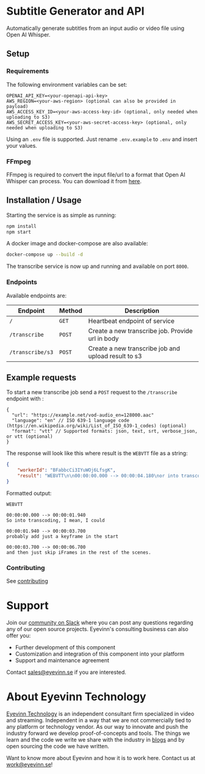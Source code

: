 # Subtitle Generator and API

Automatically generate subtitles from an input audio or video file using Open AI Whisper.

## Setup

### Requirements

The following environment variables can be set:
```text
OPENAI_API_KEY=<your-openapi-api-key>
AWS_REGION=<your-aws-region> (optional can also be provided in payload)
AWS_ACCESS_KEY_ID=<your-aws-access-key-id> (optional, only needed when uploading to S3)
AWS_SECRET_ACCESS_KEY=<your-aws-secret-access-key> (optional, only needed when uploading to S3)
```

Using an `.env` file is supported. Just rename `.env.example` to `.env` and insert your values.

### FFmpeg

FFmpeg is required to convert the input file/url to a format that Open AI Whisper can process. You can download it from [here](https://www.ffmpeg.org/download.html).

## Installation / Usage

Starting the service is as simple as running:

```bash
npm install
npm start
```

A docker image and docker-compose are also available:

```bash
docker-compose up --build -d
```

The transcribe service is now up and running and available on port `8000`.

### Endpoints

Available endpoints are:

| Endpoint                         | Method   | Description                                         |
| -------------------------------- | -------- | ----------------------------------------------------|
| `/`                              | `GET`    | Heartbeat endpoint of service                       |
| `/transcribe`                    | `POST`   | Create a new transcribe job. Provide url in body    |
| `/transcribe/s3`                 | `POST`   | Create a new transcribe job and upload result to s3 |

## Example requests

To start a new transcribe job send a `POST` request to the `/transcribe` endpoint with :

```jsonc
{
  "url": "https://example.net/vod-audio_en=128000.aac"
  "language": "en" // ISO 639-1 language code (https://en.wikipedia.org/wiki/List_of_ISO_639-1_codes) (optional)
  "format": "vtt" // Supported formats: json, text, srt, verbose_json, or vtt (optional)
}
```

The response will look like this where result is the `WEBVTT` file as a string:

```json
{
    "workerId": "BFabbcCi3IYuWOj6LfsgK",
    "result": "WEBVTT\n\n00:00:00.000 --> 00:00:04.180\nor into transcoding I mean, I could probably add just the keyframe in the start and just\n\n00:00:04.180 --> 00:00:06.920\nskip I-frames and the rest of that.\n\n"
}
```

Formatted output:

```text
WEBVTT

00:00:00.000 --> 00:00:01.940
So into transcoding, I mean, I could

00:00:01.940 --> 00:00:03.700
probably add just a keyframe in the start

00:00:03.700 --> 00:00:06.700
and then just skip iFrames in the rest of the scenes.
```

### Contributing

See [contributing](contributing.md)

# Support

Join our [community on Slack](http://slack.streamingtech.se) where you can post any questions regarding any of our open source projects. Eyevinn's consulting business can also offer you:

- Further development of this component
- Customization and integration of this component into your platform
- Support and maintenance agreement

Contact [sales@eyevinn.se](mailto:sales@eyevinn.se) if you are interested.

# About Eyevinn Technology

[Eyevinn Technology](https://www.eyevinntechnology.se) is an independent consultant firm specialized in video and streaming. Independent in a way that we are not commercially tied to any platform or technology vendor. As our way to innovate and push the industry forward we develop proof-of-concepts and tools. The things we learn and the code we write we share with the industry in [blogs](https://dev.to/video) and by open sourcing the code we have written.

Want to know more about Eyevinn and how it is to work here. Contact us at work@eyevinn.se!
